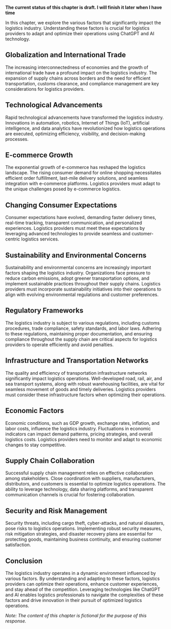 **The current status of this chapter is draft. I will finish it later when I have time**

In this chapter, we explore the various factors that significantly impact the logistics industry. Understanding these factors is crucial for logistics providers to adapt and optimize their operations using ChatGPT and AI technology.

Globalization and International Trade
-------------------------------------

The increasing interconnectedness of economies and the growth of international trade have a profound impact on the logistics industry. The expansion of supply chains across borders and the need for efficient transportation, customs clearance, and compliance management are key considerations for logistics providers.

Technological Advancements
--------------------------

Rapid technological advancements have transformed the logistics industry. Innovations in automation, robotics, Internet of Things (IoT), artificial intelligence, and data analytics have revolutionized how logistics operations are executed, optimizing efficiency, visibility, and decision-making processes.

E-commerce Growth
-----------------

The exponential growth of e-commerce has reshaped the logistics landscape. The rising consumer demand for online shopping necessitates efficient order fulfillment, last-mile delivery solutions, and seamless integration with e-commerce platforms. Logistics providers must adapt to the unique challenges posed by e-commerce logistics.

Changing Consumer Expectations
------------------------------

Consumer expectations have evolved, demanding faster delivery times, real-time tracking, transparent communication, and personalized experiences. Logistics providers must meet these expectations by leveraging advanced technologies to provide seamless and customer-centric logistics services.

Sustainability and Environmental Concerns
-----------------------------------------

Sustainability and environmental concerns are increasingly important factors shaping the logistics industry. Organizations face pressure to reduce carbon emissions, adopt greener transportation options, and implement sustainable practices throughout their supply chains. Logistics providers must incorporate sustainability initiatives into their operations to align with evolving environmental regulations and customer preferences.

Regulatory Frameworks
---------------------

The logistics industry is subject to various regulations, including customs procedures, trade compliance, safety standards, and labor laws. Adhering to these regulations, maintaining proper documentation, and ensuring compliance throughout the supply chain are critical aspects for logistics providers to operate efficiently and avoid penalties.

Infrastructure and Transportation Networks
------------------------------------------

The quality and efficiency of transportation infrastructure networks significantly impact logistics operations. Well-developed road, rail, air, and sea transport systems, along with robust warehousing facilities, are vital for seamless movement of goods and timely deliveries. Logistics providers must consider these infrastructure factors when optimizing their operations.

Economic Factors
----------------

Economic conditions, such as GDP growth, exchange rates, inflation, and labor costs, influence the logistics industry. Fluctuations in economic indicators can impact demand patterns, pricing strategies, and overall logistics costs. Logistics providers need to monitor and adapt to economic changes to stay competitive.

Supply Chain Collaboration
--------------------------

Successful supply chain management relies on effective collaboration among stakeholders. Close coordination with suppliers, manufacturers, distributors, and customers is essential to optimize logistics operations. The ability to leverage technology, data sharing platforms, and transparent communication channels is crucial for fostering collaboration.

Security and Risk Management
----------------------------

Security threats, including cargo theft, cyber-attacks, and natural disasters, pose risks to logistics operations. Implementing robust security measures, risk mitigation strategies, and disaster recovery plans are essential for protecting goods, maintaining business continuity, and ensuring customer satisfaction.

Conclusion
----------

The logistics industry operates in a dynamic environment influenced by various factors. By understanding and adapting to these factors, logistics providers can optimize their operations, enhance customer experiences, and stay ahead of the competition. Leveraging technologies like ChatGPT and AI enables logistics professionals to navigate the complexities of these factors and drive innovation in their pursuit of optimized logistics operations.

*Note: The content of this chapter is fictional for the purpose of this response.*
